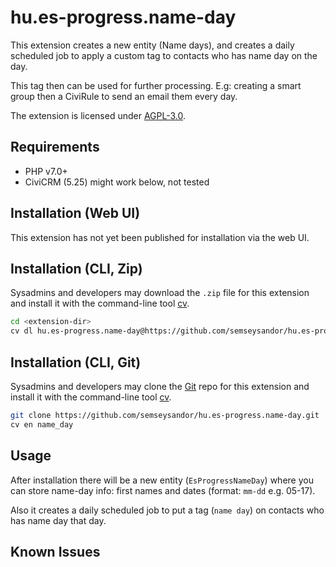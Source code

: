 # hu.es-progress.name-day

This extension creates a new entity (Name days), and creates a daily scheduled job to apply a custom tag to contacts who has name day on the day.

This tag then can be used for further processing. E.g: creating a smart group then a CiviRule to send an email them every day.

The extension is licensed under [AGPL-3.0](LICENSE.txt).

## Requirements

* PHP v7.0+
* CiviCRM (5.25) might work below, not tested

## Installation (Web UI)

This extension has not yet been published for installation via the web UI.

## Installation (CLI, Zip)

Sysadmins and developers may download the `.zip` file for this extension and
install it with the command-line tool [cv](https://github.com/civicrm/cv).

```bash
cd <extension-dir>
cv dl hu.es-progress.name-day@https://github.com/semseysandor/hu.es-progress.name-day/archive/master.zip
```

## Installation (CLI, Git)

Sysadmins and developers may clone the [Git](https://en.wikipedia.org/wiki/Git) repo for this extension and
install it with the command-line tool [cv](https://github.com/civicrm/cv).

```bash
git clone https://github.com/semseysandor/hu.es-progress.name-day.git
cv en name_day
```

## Usage

After installation there will be a new entity (`EsProgressNameDay`) where you can store name-day info: first names and dates (format: `mm-dd` e.g. 05-17).

Also it creates a daily scheduled job to put a tag (`name day`) on contacts who has name day that day.

## Known Issues
